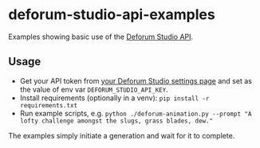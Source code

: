 # deforum-studio-api-examples

Examples showing basic use of the [Deforum Studio API](https://deforum.studio/api-doc).

## Usage

* Get your API token from [your Deforum Studio settings page](https://deforum.studio/settings) and set as the value of env var `DEFORUM_STUDIO_API_KEY`.
* Install requirements (optionally in a venv): `pip install -r requirements.txt`
* Run example scripts, e.g. `python ./deforum-animation.py --prompt "A lofty challenge amongst the slugs, grass blades, dew."`

The examples simply initiate a generation and wait for it to complete.
